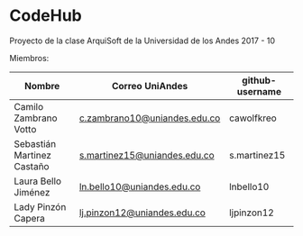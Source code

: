 # CodeHub
Proyecto de la clase ArquiSoft de la Universidad de los Andes 2017 - 10

Miembros:

|Nombre|Correo UniAndes|github-username|
|------|------|---------------|
|Camilo Zambrano Votto|c.zambrano10@uniandes.edu.co|cawolfkreo|
|Sebastián Martinez Castaño|s.martinez15@uniandes.edu.co|s.martinez15|
|Laura Bello Jiménez|ln.bello10@uniandes.edu.co|lnbello10|
|Lady Pinzón Capera|lj.pinzon12@uniandes.edu.co|ljpinzon12|
